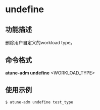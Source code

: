 # undefine<a name="ZH-CN_TOPIC_0213225907"></a>

## 功能描述<a name="section124121426195015"></a>

删除用户自定义的workload type。

## 命令格式<a name="section1019897115110"></a>

**atune-adm undefine**  <WORKLOAD\_TYPE\>

## 使用示例<a name="section5961238145111"></a>

```
$ atune-adm undefine test_type 
```

